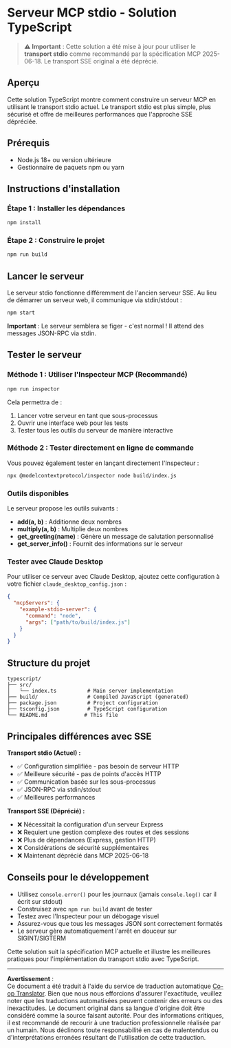 <!--
CO_OP_TRANSLATOR_METADATA:
{
  "original_hash": "9d799c4a30a8383e0a74af9153262972",
  "translation_date": "2025-08-26T20:04:52+00:00",
  "source_file": "03-GettingStarted/05-stdio-server/solution/typescript/README.md",
  "language_code": "fr"
}
-->
# Serveur MCP stdio - Solution TypeScript

> **⚠️ Important** : Cette solution a été mise à jour pour utiliser le **transport stdio** comme recommandé par la spécification MCP 2025-06-18. Le transport SSE original a été déprécié.

## Aperçu

Cette solution TypeScript montre comment construire un serveur MCP en utilisant le transport stdio actuel. Le transport stdio est plus simple, plus sécurisé et offre de meilleures performances que l'approche SSE dépréciée.

## Prérequis

- Node.js 18+ ou version ultérieure
- Gestionnaire de paquets npm ou yarn

## Instructions d'installation

### Étape 1 : Installer les dépendances

```bash
npm install
```

### Étape 2 : Construire le projet

```bash
npm run build
```

## Lancer le serveur

Le serveur stdio fonctionne différemment de l'ancien serveur SSE. Au lieu de démarrer un serveur web, il communique via stdin/stdout :

```bash
npm start
```

**Important** : Le serveur semblera se figer - c'est normal ! Il attend des messages JSON-RPC via stdin.

## Tester le serveur

### Méthode 1 : Utiliser l'Inspecteur MCP (Recommandé)

```bash
npm run inspector
```

Cela permettra de :
1. Lancer votre serveur en tant que sous-processus
2. Ouvrir une interface web pour les tests
3. Tester tous les outils du serveur de manière interactive

### Méthode 2 : Tester directement en ligne de commande

Vous pouvez également tester en lançant directement l'Inspecteur :

```bash
npx @modelcontextprotocol/inspector node build/index.js
```

### Outils disponibles

Le serveur propose les outils suivants :

- **add(a, b)** : Additionne deux nombres
- **multiply(a, b)** : Multiplie deux nombres  
- **get_greeting(name)** : Génère un message de salutation personnalisé
- **get_server_info()** : Fournit des informations sur le serveur

### Tester avec Claude Desktop

Pour utiliser ce serveur avec Claude Desktop, ajoutez cette configuration à votre fichier `claude_desktop_config.json` :

```json
{
  "mcpServers": {
    "example-stdio-server": {
      "command": "node",
      "args": ["path/to/build/index.js"]
    }
  }
}
```

## Structure du projet

```
typescript/
├── src/
│   └── index.ts          # Main server implementation
├── build/                # Compiled JavaScript (generated)
├── package.json          # Project configuration
├── tsconfig.json         # TypeScript configuration
└── README.md            # This file
```

## Principales différences avec SSE

**Transport stdio (Actuel) :**
- ✅ Configuration simplifiée - pas besoin de serveur HTTP
- ✅ Meilleure sécurité - pas de points d'accès HTTP
- ✅ Communication basée sur les sous-processus
- ✅ JSON-RPC via stdin/stdout
- ✅ Meilleures performances

**Transport SSE (Déprécié) :**
- ❌ Nécessitait la configuration d'un serveur Express
- ❌ Requiert une gestion complexe des routes et des sessions
- ❌ Plus de dépendances (Express, gestion HTTP)
- ❌ Considérations de sécurité supplémentaires
- ❌ Maintenant déprécié dans MCP 2025-06-18

## Conseils pour le développement

- Utilisez `console.error()` pour les journaux (jamais `console.log()` car il écrit sur stdout)
- Construisez avec `npm run build` avant de tester
- Testez avec l'Inspecteur pour un débogage visuel
- Assurez-vous que tous les messages JSON sont correctement formatés
- Le serveur gère automatiquement l'arrêt en douceur sur SIGINT/SIGTERM

Cette solution suit la spécification MCP actuelle et illustre les meilleures pratiques pour l'implémentation du transport stdio avec TypeScript.

---

**Avertissement** :  
Ce document a été traduit à l'aide du service de traduction automatique [Co-op Translator](https://github.com/Azure/co-op-translator). Bien que nous nous efforcions d'assurer l'exactitude, veuillez noter que les traductions automatisées peuvent contenir des erreurs ou des inexactitudes. Le document original dans sa langue d'origine doit être considéré comme la source faisant autorité. Pour des informations critiques, il est recommandé de recourir à une traduction professionnelle réalisée par un humain. Nous déclinons toute responsabilité en cas de malentendus ou d'interprétations erronées résultant de l'utilisation de cette traduction.